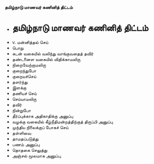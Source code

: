 **தமிழ்நாடு மாணவர் கணினித் திட்டம்**
- # தமிழ்நாடு மாணவர் கணினித் திட்டம்
- v. மன்னித்தல் செய்
- பொறு
- கடன் வகையில் வலிந்து வாங்குவதைத் தவிர்
- தண்டனைள வகையில் விதிக்காமலிரு
- நிறைவேற்றாமலிரு
- குறைந்துபோ
- குறையச்செய்
- தளர்ந்து
- இளக்கு
- தணியச் செய்
- செய்யாமலிரு
- தவிர்
- நின்றுபோ
- தீர்ப்புக்காக அதிகாதிக்கு அனுப்பு
- வழக்கு வகையில் கீழ்நீதிமன்றத்திற்குத் திருப்பி அனுப்பு
- முந்திய நிலைக்குப் போகச் செய்
- தள்ளிவை
- தாமதப்படுத்து
- பணம் அனுப்பு
- தொதகை செலுத்து
- அஞ்சல் மூலமாக அனுப்பு.

